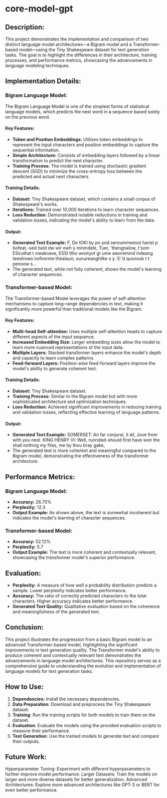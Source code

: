 # core-model-gpt

## Description:
This project demonstrates the implementation and comparison of two distinct language model architectures—a Bigram model and a Transformer-based model—using the Tiny Shakespeare dataset for text generation tasks. The goal is to highlight the differences in their architecture, training processes, and performance metrics, showcasing the advancements in language modeling techniques.

## Implementation Details:

### Bigram Language Model:
The Bigram Language Model is one of the simplest forms of statistical language models, which predicts the next word in a sequence based solely on the previous word.

#### Key Features:
- **Token and Position Embeddings:** Utilizes token embeddings to represent the input characters and position embeddings to capture the sequential information.
- **Simple Architecture:** Consists of embedding layers followed by a linear transformation to predict the next character.
- **Training Process:** The model is trained using stochastic gradient descent (SGD) to minimize the cross-entropy loss between the predicted and actual next characters.

#### Training Details:
- **Dataset:** Tiny Shakespeare dataset, which contains a small corpus of Shakespeare's works.
- **Iterations:** Trained over 10,000 iterations to learn character sequences.
- **Loss Reduction:** Demonstrated notable reductions in training and validation losses, indicating the model's ability to learn from the data.

#### Output:
- **Generated Text Example:** F,
De IOKI by po yod seroummeesot harist p bofeat,-sed held dw wir owh y minindele,
Tuer, 'thengnalow, t'som ESiruthat t meaknave, ESSI ttho wnotyot gr ume aworemind indeang teestrowo irofonrme thealaun; ounureanghllke s y.
S:'d qusoouk t t penoow s...
- The generated text, while not fully coherent, shows the model's learning of character sequences.

### Transformer-based Model:
The Transformer-based Model leverages the power of self-attention mechanisms to capture long-range dependencies in text, making it significantly more powerful than traditional models like the Bigram.

#### Key Features:
- **Multi-head Self-attention:** Uses multiple self-attention heads to capture different aspects of the input sequence.
- **Increased Embedding Size:** Larger embedding sizes allow the model to learn more nuanced representations of the input data.
- **Multiple Layers:** Stacked transformer layers enhance the model's depth and capacity to learn complex patterns.
- **Feed-forward Layers:** Position-wise feed-forward layers improve the model's ability to generate coherent text.

#### Training Details:
- **Dataset:** Tiny Shakespeare dataset.
- **Training Process:** Similar to the Bigram model but with more sophisticated architecture and optimization techniques.
- **Loss Reduction:** Achieved significant improvements in reducing training and validation losses, reflecting effective learning of language patterns.

#### Output:
- **Generated Text Example:** SOMERSET:
An far conjural, it all, Jove from with you nest.
KING HENRY VI:
Well, runrided-should first have won the shall nothing my fites, me by thou bray gake,
- The generated text is more coherent and meaningful compared to the Bigram model, demonstrating the effectiveness of the transformer architecture.

## Performance Metrics:

### Bigram Language Model:
- **Accuracy:** 26.75%
- **Perplexity:** 12.3
- **Output Example:** As shown above, the text is somewhat incoherent but indicates the model's learning of character sequences.

### Transformer-based Model:
- **Accuracy:** 52.12%
- **Perplexity:** 5.7
- **Output Example:** The text is more coherent and contextually relevant, showcasing the transformer model's superior performance.

## Evaluation:
- **Perplexity:** A measure of how well a probability distribution predicts a sample. Lower perplexity indicates better performance.
- **Accuracy:** The ratio of correctly predicted characters to the total characters. Higher accuracy indicates better performance.
- **Generated Text Quality:** Qualitative evaluation based on the coherence and meaningfulness of the generated text.

## Conclusion:
This project illustrates the progression from a basic Bigram model to an advanced Transformer-based model, highlighting the significant improvements in text generation quality. The Transformer model's ability to produce coherent and contextually relevant text demonstrates the advancements in language model architectures. This repository serves as a comprehensive guide to understanding the evolution and implementation of language models for text generation tasks.

## How to Use:
1. **Dependencies:** Install the necessary dependencies.
2. **Data Preparation**: Download and preprocess the Tiny Shakespeare dataset.
3. **Training**: Run the training scripts for both models to train them on the dataset.
4. **Evaluation**: Evaluate the models using the provided evaluation scripts to measure their performance.
5. **Text Generation**: Use the trained models to generate text and compare their outputs.

## Future Work:
Hyperparameter Tuning: Experiment with different hyperparameters to further improve model performance.
Larger Datasets: Train the models on larger and more diverse datasets for better generalization.
Advanced Architectures: Explore more advanced architectures like GPT-3 or BERT for even better performance.
